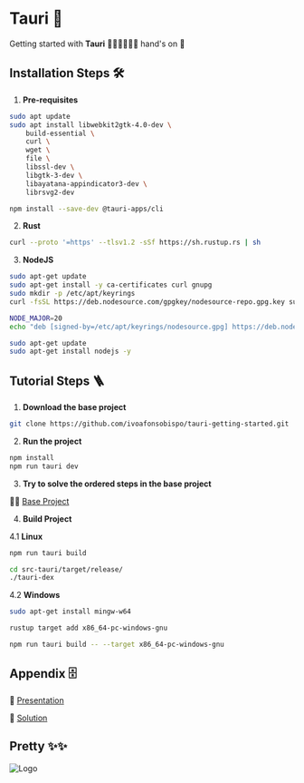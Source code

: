 
# Tauri 🦀

Getting started with **Tauri** 🦀🦀🦀🦀🦀🦀 hand's on 👐 


## Installation Steps 🛠️

1. **Pre-requisites**

```bash
sudo apt update
sudo apt install libwebkit2gtk-4.0-dev \
    build-essential \
    curl \
    wget \
    file \
    libssl-dev \
    libgtk-3-dev \
    libayatana-appindicator3-dev \
    librsvg2-dev
```

```bash
npm install --save-dev @tauri-apps/cli
```

2. **Rust**

```bash
curl --proto '=https' --tlsv1.2 -sSf https://sh.rustup.rs | sh
```

3. **NodeJS**

```bash
sudo apt-get update
sudo apt-get install -y ca-certificates curl gnupg
sudo mkdir -p /etc/apt/keyrings
curl -fsSL https://deb.nodesource.com/gpgkey/nodesource-repo.gpg.key sudo gpg --dearmor -o /etc/apt/keyrings/nodesource.gpg
```

```bash
NODE_MAJOR=20
echo "deb [signed-by=/etc/apt/keyrings/nodesource.gpg] https://deb.nodesource.com/node_$NODE_MAJOR.x nodistro main" | sudo tee /etc/apt/sources.list.d/nodesource.list
```

```bash
sudo apt-get update
sudo apt-get install nodejs -y
```

## Tutorial Steps 🪜

1. **Download the base project**

```bash
git clone https://github.com/ivoafonsobispo/tauri-getting-started.git
```

2. **Run the project**

```bash
npm install
npm run tauri dev
```

3. **Try to solve the ordered steps in the base project**

😶‍🌫️ [Base Project](https://github.com/ivoafonsobispo/tauri-getting-started/tree/main/tauri-dex-base)

4. **Build Project**

4.1 **Linux**

```bash
npm run tauri build
```

```bash
cd src-tauri/target/release/
./tauri-dex
```

4.2 **Windows**

```bash
sudo apt-get install mingw-w64
```

```bash
rustup target add x86_64-pc-windows-gnu
```

```bash
npm run tauri build -- --target x86_64-pc-windows-gnu
```

## Appendix 🗄️

🧐 [Presentation](https://www.overleaf.com/read/fvbfxqjcpdzh#0ba971)

🥳 [Solution](https://github.com/ivoafonsobispo/tauri-getting-started/tree/main/tauri-dex-solution)

## Pretty ✨✨

![Logo](https://tauri.app/img/social.png)

